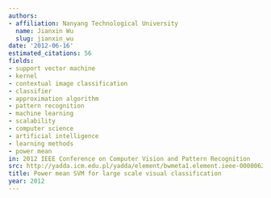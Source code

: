 ```yaml
---
authors:
- affiliation: Nanyang Technological University
  name: Jianxin Wu
  slug: jianxin_wu
date: '2012-06-16'
estimated_citations: 56
fields:
- support vector machine
- kernel
- contextual image classification
- classifier
- approximation algorithm
- pattern recognition
- machine learning
- scalability
- computer science
- artificial intelligence
- learning methods
- power mean
in: 2012 IEEE Conference on Computer Vision and Pattern Recognition
src: http://yadda.icm.edu.pl/yadda/element/bwmeta1.element.ieee-000006247946
title: Power mean SVM for large scale visual classification
year: 2012
---
```

